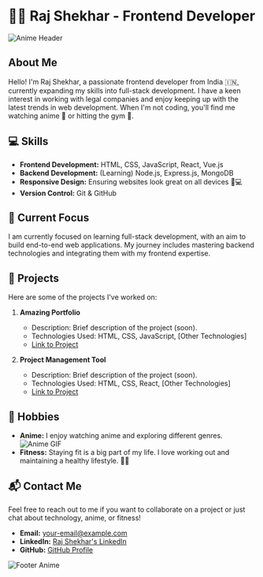 # 👨‍💻 Raj Shekhar - Frontend Developer

![Anime Header](https://media.giphy.com/media/LEV3OJQG0XXnq/giphy.gif)

## About Me

Hello! I'm Raj Shekhar, a passionate frontend developer from India 🇮🇳, currently expanding my skills into full-stack development. I have a keen interest in working with legal companies and enjoy keeping up with the latest trends in web development. When I'm not coding, you'll find me watching anime 🎥 or hitting the gym 💪.

## 💻 Skills

- **Frontend Development:** HTML, CSS, JavaScript, React, Vue.js
- **Backend Development:** (Learning) Node.js, Express.js, MongoDB
- **Responsive Design:** Ensuring websites look great on all devices 📱💻
- **Version Control:** Git & GitHub

## 🚀 Current Focus

I am currently focused on learning full-stack development, with an aim to build end-to-end web applications. My journey includes mastering backend technologies and integrating them with my frontend expertise.

## 🌟 Projects

Here are some of the projects I've worked on:

1. **Amazing Portfolio**
   - Description: Brief description of the project (soon).
   - Technologies Used: HTML, CSS, JavaScript, [Other Technologies]
   - [Link to Project](#)

2. **Project Management Tool**
   - Description: Brief description of the project (soon).
   - Technologies Used: HTML, CSS, React, [Other Technologies]
   - [Link to Project](#)

## 🎯 Hobbies

- **Anime:** I enjoy watching anime and exploring different genres.
  ![Anime GIF](https://media.giphy.com/media/qGbeKVV2p9Zo70E53g/giphy.gif)
- **Fitness:** Staying fit is a big part of my life. I love working out and maintaining a healthy lifestyle. 🏋️‍♂️

## 📬 Contact Me

Feel free to reach out to me if you want to collaborate on a project or just chat about technology, anime, or fitness!

- **Email:** your-email@example.com
- **LinkedIn:** [Raj Shekhar's LinkedIn](https://www.linkedin.com/in/raj-shekhar-799898214/)
- **GitHub:** [GitHub Profile](#)

![Footer Anime](https://media.giphy.com/media/8YutMatqkTfSE/giphy.gif)
